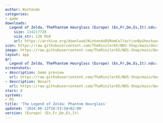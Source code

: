```yaml
---
author: Nintendo
categories:
- game
downloads:
  Legend of Zelda, ThePhantom Hourglass (Europe) (En,Fr,De,Es,It).nds:
    size: 134217728
    size_str: 128 MiB
    url: https://archive.org/download/NintendoDSRomCollectionByGhostware/Legend%20of%20Zelda%2C%20ThePhantom%20Hourglass%20%28Europe%29%20%28En%2CFr%2CDe%2CEs%2CIt%29.nds
icon: https://raw.githubusercontent.com/TheRinzler65/NDS-Shop/main/docs/assets/images/icons/zeldaphantom.png
image: https://raw.githubusercontent.com/TheRinzler65/NDS-Shop/main/docs/assets/images/icons/zeldaphantom.png
layout: app
qr:
  Legend of Zelda, ThePhantom Hourglass (Europe) (En,Fr,De,Es,It).nds: https://db-nds-shop.netlify.app/assets/images/qr/legend-of-zelda-thephantom-hourglass-europe-enfrdeesit-nds.png
screenshots:
- description: Game preview
  url: https://raw.githubusercontent.com/TheRinzler65/NDS-Shop/main/docs/assets/images/screenshots/zeldaphantom/zeldaphantom.png
- description: Boxart
  url: https://raw.githubusercontent.com/TheRinzler65/NDS-Shop/main/docs/assets/images/boxart/Legend%20of%20Zelda%2C%20ThePhantom%20Hourglass%20(Europe)%20(En%2CFr%2CDe%2CEs%2CIt).nds.png
stars: 0
systems:
- DS
title: 'The Legend of Zelda: Phantom Hourglass'
updated: '2024-08-12T18:53:58+02:00'
version: (Europe) (En,Fr,De,Es,It)
---
```

